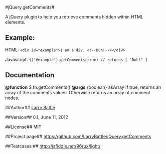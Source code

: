 #jQuery.getComments#

A jQuery plugin to help you retrieve comments hidden within HTML elements.

## Example: ##
HTML:
`<div id="example">I am a div. <!--Duh!--></div>`

Javascript:
`$("#example").getComments(true) // returns [ "Duh!" ]`

## Documentation ##
**@function** $.fn.getComments()
**@args** {boolean} asArray
	If true, returns an array of the comments values. Otherwise returns an array of comment nodes.

##Author## 
[Larry Battle](http://bateru.com/news/contact-me)

##Version## 
0.1, June 11, 2012

##License##
MIT

##Project page##
https://github.com/LarryBattle/jQuery.getComments

##Testcases:##
http://jsfiddle.net/96rux/light/